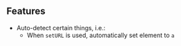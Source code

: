 ## Features

- Auto-detect certain things, i.e.:
    - When `setURL` is used, automatically set element to `a`
    